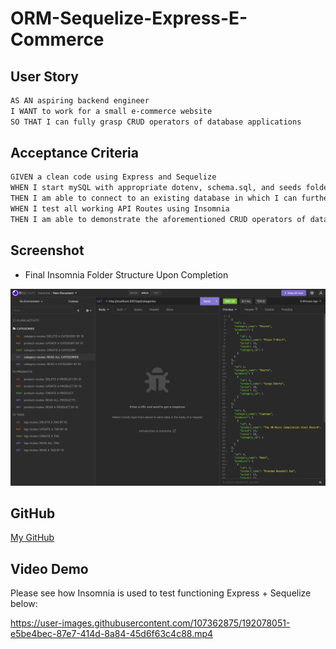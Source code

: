 # ORM-Sequelize-Express-E-Commerce

## User Story

```md
AS AN aspiring backend engineer
I WANT to work for a small e-commerce website 
SO THAT I can fully grasp CRUD operators of database applications
```

## Acceptance Criteria

```md
GIVEN a clean code using Express and Sequelize
WHEN I start mySQL with appropriate dotenv, schema.sql, and seeds folder
THEN I am able to connect to an existing database in which I can further CREATE, READ, UPDATE and DELETE existing data 
WHEN I test all working API Routes using Insomnia
THEN I am able to demonstrate the aforementioned CRUD operators of database applications
```

## Screenshot
* Final Insomnia Folder Structure Upon Completion
<img src="./Assets/Screen%20Shot%202022-09-22%20at%205.31.36%20PM.png">

## GitHub
[My GitHub](https://github.com/leanonruthie/ORM-Sequelize-Express-E-Commerce.git)

## Video Demo
Please see how Insomnia is used to test functioning Express + Sequelize below:


https://user-images.githubusercontent.com/107362875/192078051-e5be4bec-87e7-414d-8a84-45d6f63c4c88.mp4

